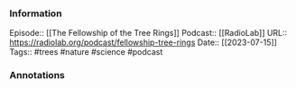 ### Information

Episode:: [[The Fellowship of the Tree Rings]]
Podcast:: [[RadioLab]]
URL:: https://radiolab.org/podcast/fellowship-tree-rings
Date:: [[2023-07-15]] 
Tags:: #trees #nature #science
#podcast


### Annotations

